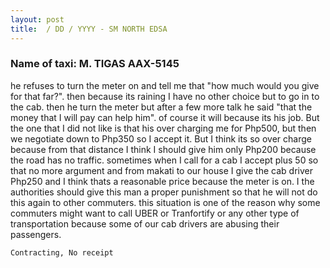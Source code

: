 ```yaml
---
layout: post
title:  / DD / YYYY - SM NORTH EDSA
---
```


### Name of taxi: M. TIGAS AAX-5145

he refuses to turn the meter on and tell me that "how much would you give for that far?". then because its raining I have no other choice but to go in to the cab. then he turn the meter but after a few more talk he said "that the money that I will pay can help him". of course it will because its his job. But the one that I did not like is that his over charging me for Php500, but then we negotiate down to Php350 so I accept it. But I think its so over charge because from that distance I think I should give him only Php200 because the road has no traffic. sometimes when I call for a cab I accept plus 50 so that no more argument and from makati to our house I give the cab driver Php250 and I think thats a reasonable price because the meter is on. I the authorities should give this man a proper punishment so that he will not do this again to other commuters. this situation is one of the reason why some commuters might want to call UBER or Tranfortify or any other type of transportation because some of our cab drivers are abusing their passengers.

```Contracting, No receipt```
